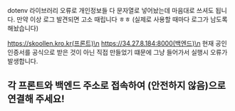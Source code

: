 dotenv 라이브러리 오류로 개인정보들 다 문자열로 넣어놨는데 마음대로 쓰셔도 됩니다. 만약 이상 로그 발견되면 고소 때립니다 ㅎㅎ
(실제로 사용할 때마다 로그가 남도록 해놨습니다)

https://skoollen.kro.kr(프론트)\n
https://34.27.8.184:8000(백엔드)\n
현재 공인인증서를 공식으로 받은 것이 아닌 직접 만들었기 떄문에 그냥 들어가서 실행시 오류가 발생합니다.
## 각 프론트와 백엔드 주소로 접속하여 (안전하지 않음)으로 연결해 주세요!
